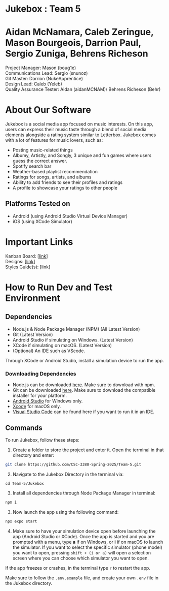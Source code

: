 # Jukebox : Team 5
# Aidan McNamara, Caleb Zeringue, Mason Bourgeois, Darrion Paul, Sergio Zuniga, Behrens Richeson 
Project Manager: Mason (boug1e)\
Communications Lead: Sergio (snunoz)\
Git Master: Darrion (NukeApprentice)\
Design Lead: Caleb (Yeleb)\
Quality Assurance Tester: Aidan (aidanMCNAM)/ Behrens Richeson (Behr) 

# About Our Software
Jukebox is a social media app focused on music interests. On this app, users can express their music taste through a blend of social media elements alongside a rating system similar to Letterbox. Jukebox comes with a lot of features for music lovers, such as:
- Posting music-related things
- Albumy, Artistly, and Songly, 3 unique and fun games where users guess the correct answer.
- Spotify search bar
- Weather-based playlist recommendation
- Ratings for songs, artists, and albums
- Ability to add friends to see their profiles and ratings
- A profile to showcase your ratings to other people
  
## Platforms Tested on
- Android (using Android Studio Virtual Device Manager)
- iOS (using XCode Simulator)
# Important Links
Kanban Board: [[link](https://github.com/orgs/CSC-3380-Spring-2025/projects/14)]\
Designs: [[link](https://www.figma.com/design/8XBJ7Dy6Tnmb4v5FzBzqBX/OO-App-Layout?node-id=0-1&t=8oLFgOeiimzbRWJR-1)]\
Styles Guide(s): [link]

# How to Run Dev and Test Environment

## Dependencies
- Node.js & Node Package Manager (NPM) (All Latest Version)
- Git (Latest Version)
- Android Studio if simulating on Windows. (Latest Version)
- XCode if simulating on macOS. (Latest Version)
- (Optional) An IDE such as VScode.

Through XCode or Android Studio, install a simulation device to run the app.

### Downloading Dependencies
- Node.js can be downloaded [here](https://nodejs.org/en/download). Make sure to download with npm.
- Git can be downloaded [here](https://git-scm.com/downloads). Make sure to download the compatible installer for your platform.
- [Android Studio](https://developer.android.com/studio) for Windows only.
- [Xcode](https://apps.apple.com/us/app/xcode/id497799835?mt=12/) for macOS only.
- [Visual Studio Code](https://code.visualstudio.com/) can be found here if you want to run it in an IDE.

## Commands
To run Jukebox, follow these steps:
1. Create a folder to store the project and enter it. Open the terminal in that directory and enter:
```sh
git clone https://github.com/CSC-3380-Spring-2025/Team-5.git
```

2. Navigate to the Jukebox Directory in the terminal via:
```
cd Team-5/Jukebox
```

3. Install all dependencies through Node Package Manager in terminal:
```sh
npm i
```
3. Now launch the app using the following command:
```sh
npx expo start
```
4. Make sure to have your simulation device open before launching the app (Android Studio or XCode). Once the app is started and you are prompted with a menu, type **a** if on Windows, or **i** if on macOS to launch the simulator. If you want to select the specific simulator (phone model) you want to open, pressing `shift + (i or a)` will open a selection screen where you can choose which simulator you want to open.

If the app freezes or crashes, in the terminal type `r` to restart the app.

Make sure to follow the `.env.example` file, and create your own `.env` file in the Jukebox directory.
